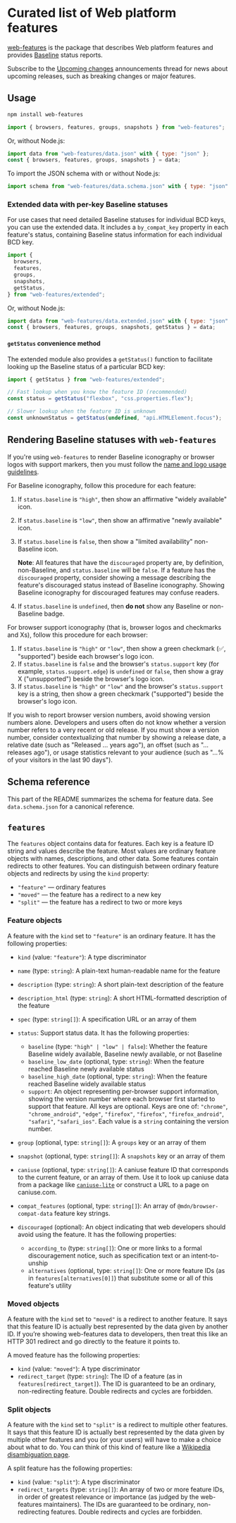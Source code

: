 # Curated list of Web platform features

[web-features](https://web-platform-dx.github.io/web-features/web-features/) is the package that describes Web platform features and provides [Baseline](https://web-platform-dx.github.io/web-features/) status reports.

Subscribe to the [Upcoming changes](https://github.com/web-platform-dx/web-features/discussions/2613) announcements thread for news about upcoming releases, such as breaking changes or major features.

## Usage

```sh
npm install web-features
```

```js
import { browsers, features, groups, snapshots } from "web-features";
```

Or, without Node.js:

```js
import data from "web-features/data.json" with { type: "json" };
const { browsers, features, groups, snapshots } = data;
```

To import the JSON schema with or without Node.js:

```js
import schema from "web-features/data.schema.json" with { type: "json" };
```

### Extended data with per-key Baseline statuses

For use cases that need detailed Baseline statuses for individual BCD keys, you can use the extended data. It includes a `by_compat_key` property in each feature's status, containing Baseline status information for each individual BCD key.

```js
import {
  browsers,
  features,
  groups,
  snapshots,
  getStatus,
} from "web-features/extended";
```

Or, without Node.js:

```js
import data from "web-features/data.extended.json" with { type: "json" };
const { browsers, features, groups, snapshots, getStatus } = data;
```

#### `getStatus` convenience method

The extended module also provides a `getStatus()` function to facilitate looking up the Baseline status of a particular BCD key:

```js
import { getStatus } from "web-features/extended";

// Fast lookup when you know the feature ID (recommended)
const status = getStatus("flexbox", "css.properties.flex");

// Slower lookup when the feature ID is unknown
const unknownStatus = getStatus(undefined, "api.HTMLElement.focus");
```

## Rendering Baseline statuses with `web-features`

If you're using `web-features` to render Baseline iconography or browser logos with support markers, then you must follow the [name and logo usage guidelines](https://web-platform-dx.github.io/web-features/name-and-logo-usage-guidelines/).

For Baseline iconography, follow this procedure for each feature:

1. If `status.baseline` is `"high"`, then show an affirmative "widely available" icon.
1. If `status.baseline` is `"low"`, then show an affirmative "newly available" icon.
1. If `status.baseline` is `false`, then show a "limited availability" non-Baseline icon.

   **Note**: All features that have the `discouraged` property are, by definition, non-Baseline, and `status.baseline` will be `false`.
   If a feature has the `discouraged` property, consider showing a message describing the feature's discouraged status instead of Baseline iconography.
   Showing Baseline iconography for discouraged features may confuse readers.

1. If `status.baseline` is `undefined`, then **do not** show any Baseline or non-Baseline badge.

For browser support iconography (that is, browser logos and checkmarks and Xs), follow this procedure for each browser:

1. If `status.baseline` is `"high"` or `"low"`, then show a green checkmark (✅, "supported") beside each browser's logo icon.
1. If `status.baseline` is `false` and the browser's `status.support` key (for example, `status.support.edge`) is `undefined` or `false`, then show a gray X ("unsupported") beside the browser's logo icon.
1. If `status.baseline` is `"high"` or `"low"` and the browser's `status.support` key is a string, then show a green checkmark ("supported") beside the browser's logo icon.

If you wish to report browser version numbers, avoid showing version numbers alone.
Developers and users often do not know whether a version number refers to a very recent or old release.
If you must show a version number, consider contextualizing that number by showing a release date, a relative date (such as "Released … years ago"), an offset (such as "… releases ago"), or usage statistics relevant to your audience (such as "…% of your visitors in the last 90 days").

## Schema reference

This part of the README summarizes the schema for feature data.
See `data.schema.json` for a canonical reference.

## `features`

The `features` object contains data for features.
Each key is a feature ID string and values describe the feature.
Most values are ordinary feature objects with names, descriptions, and other data.
Some features contain redirects to other features.
You can distinguish between ordinary feature objects and redirects by using the `kind` property:

- `"feature"` — ordinary features
- `"moved"` — the feature has a redirect to a new key
- `"split"` — the feature has a redirect to two or more keys

### Feature objects

A feature with the `kind` set to `"feature"` is an ordinary feature.
It has the following properties:

- `kind` (value: `"feature"`): A type discriminator
- `name` (type: `string`): A plain-text human-readable name for the feature
- `description` (type: `string`): A short plain-text description of the feature
- `description_html` (type: `string`): A short HTML-formatted description of the feature
- `spec` (type: `string[]`): A specification URL or an array of them
- `status`: Support status data.
  It has the following properties:
  - `baseline` (type: `"high" | "low" | false`): Whether the feature Baseline widely available, Baseline newly available, or not Baseline
  - `baseline_low_date` (optional, type: `string`): When the feature reached Baseline newly available status
  - `baseline_high_date` (optional, type: `string`): When the feature reached Baseline widely available status
  - `support`: An object representing per-browser support information, showing the version number where each browser first started to support that feature.
    All keys are optional.
    Keys are one of: `"chrome"`, `"chrome_android"`, `"edge"`, `"firefox"`, `"firefox"`, `"firefox_android"`, `"safari"`, `"safari_ios"`.
    Each value is a `string` containing the version number.

- `group` (optional, type: `string[]`): A `groups` key or an array of them
- `snapshot` (optional, type: `string[]`): A `snapshots` key or an array of them
- `caniuse` (optional, type: `string[]`): A caniuse feature ID that corresponds to the current feature, or an array of them.
  Use it to look up caniuse data from a package like [`caniuse-lite`](https://www.npmjs.com/package/caniuse-lite) or construct a URL to a page on caniuse.com.
- `compat_features` (optional, type: `string[]`): An array of `@mdn/browser-compat-data` feature key strings.
- `discouraged` (optional): An object indicating that web developers should avoid using the feature.
  It has the following properties:
  - `according_to` (type: `string[]`): One or more links to a formal discouragement notice, such as specification text or an intent-to-unship
  - `alternatives` (optional, type: `string[]`): One or more feature IDs (as in `features[alternatives[0]]`) that substitute some or all of this feature's utility

### Moved objects

A feature with the `kind` set to `"moved"` is a redirect to another feature.
It says that this feature ID is actually best represented by the data given by another ID.
If you’re showing web-features data to developers, then treat this like an HTTP 301 redirect and go directly to the feature it points to.

A moved feature has the following properties:

- `kind` (value: `"moved"`): A type discriminator
- `redirect_target` (type: `string`): The ID of a feature (as in `features[redirect_target]`).
  The ID is guaranteed to be an ordinary, non-redirecting feature.
  Double redirects and cycles are forbidden.

### Split objects

A feature with the `kind` set to `"split"` is a redirect to multiple other features.
It says that this feature ID is actually best represented by the data given by multiple other features and you (or your users) will have to make a choice about what to do.
You can think of this kind of feature like a [Wikipedia disambiguation page](https://en.wikipedia.org/wiki/Joker).

A split feature has the following properties:

- `kind` (value: `"split"`): A type discriminator
- `redirect_targets` (type: `string[]`): An array of two or more feature IDs, in order of greatest relevance or importance (as judged by the web-features maintainers).
  The IDs are guaranteed to be ordinary, non-redirecting features.
  Double redirects and cycles are forbidden.
